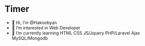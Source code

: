 # Timer
- 👋 Hi, I’m @Hakoobyan
- 👀 I’m interested in Web Developer
- 🌱 I’m currently learning HTML CSS JS/Jquery PHP/Laravel Ajax MySQL/Mongodb
